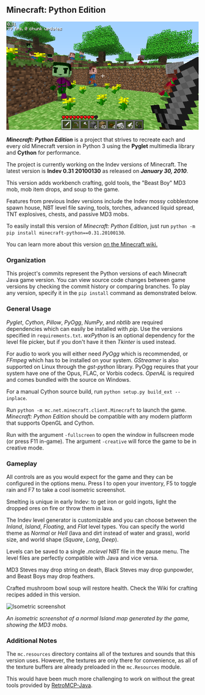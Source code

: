 ## Minecraft: Python Edition

![Minecraft](/screenshot.png?raw=true)

_**Minecraft: Python Edition**_ is a project that strives to recreate each and every old Minecraft version in Python 3 using the **Pyglet** multimedia library and **Cython** for performance.

The project is currently working on the Indev versions of Minecraft.
The latest version is **Indev 0.31 20100130** as released on _**January 30, 2010**_.

This version adds workbench crafting, gold tools, the "Beast Boy" MD3 mob, mob item drops, and soup to the game.

Features from previous Indev versions include the Indev mossy cobblestone spawn house, NBT level file saving,
tools, torches, advanced liquid spread, TNT explosives, chests, and passive MD3 mobs.

To easily install this version of *Minecraft: Python Edition*, just run `python -m pip install minecraft-python==0.31.20100130`.

You can learn more about this version [on the Minecraft wiki.](https://minecraft.wiki/w/Java_Edition_Indev_0.31_20100130)

### Organization

This project's commits represent the Python versions of each Minecraft Java game version.
You can view source code changes between game versions by checking the commit history or comparing branches.
To play any version, specify it in the `pip install` command as demonstrated below.

### General Usage

*Pyglet*, *Cython*, *Pillow*, *PyOgg*, *NumPy*, and *nbtlib* are required dependencies which can easily be installed with *pip*. Use the versions specified in `requirements.txt`.
*wxPython* is an optional dependency for the level file picker, but if you don't have it then *Tkinter* is used instead.

For audio to work you will either need *PyOgg* which is recommended, or *FFmpeg* which has to be installed on your system.
*GStreamer* is also supported on Linux through the *gst-python* library.
PyOgg requires that your system have one of the Opus, FLAC, or Vorbis codecs.
*OpenAL* is required and comes bundled with the source on Windows.

For a manual Cython source build, run `python setup.py build_ext --inplace`.

Run `python -m mc.net.minecraft.client.Minecraft` to launch the game. *Minecraft: Python Edition* should be compatible with any modern platform that supports OpenGL and Cython.

Run with the argument `-fullscreen` to open the window in fullscreen mode (or press F11 in-game).
The argument `-creative` will force the game to be in creative mode.

### Gameplay

All controls are as you would expect for the game and they can be configured in the options menu.
Press I to open your inventory, F5 to toggle rain and F7 to take a cool isometric screenshot.

Smelting is unique in early Indev: to get iron or gold ingots, light the dropped ores on fire or throw them in lava.

The Indev level generator is customizable and you can choose between the *Inland*, *Island*, *Floating*, and *Flat* level types.
You can specify the world theme as *Normal* or *Hell* (lava and dirt instead of water and grass), world size, and world shape (*Square*, *Long*, *Deep*).

Levels can be saved to a single *.mclevel* NBT file in the pause menu. The level files are perfectly compatible with Java and vice versa.

MD3 Steves may drop string on death, Black Steves may drop gunpowder, and Beast Boys may drop feathers.

Crafted mushroom bowl soup will restore health. Check the Wiki for crafting recipes added in this version.

![Isometric screenshot](/map.png?raw=true)

*An isometric screenshot of a normal Island map generated by the game, showing the MD3 mobs.*

### Additional Notes

The `mc.resources` directory contains all of the textures and sounds that this version uses. However,
the textures are only there for convenience, as all of the texture buffers are already preloaded
in the `mc.Resources` module.

This would have been much more challenging to work on without the great tools provided by [RetroMCP-Java](https://github.com/MCPHackers/RetroMCP-Java).
